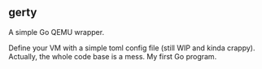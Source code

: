 ## gerty

A simple Go QEMU wrapper.

Define your VM with a simple toml config file (still WIP and kinda
crappy). Actually, the whole code base is a mess. My first Go program.
